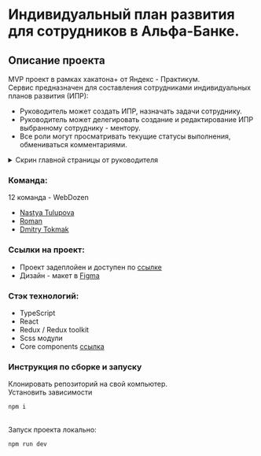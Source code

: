 # Индивидуальный план развития для сотрудников в Альфа-Банке.

## Описание проекта

MVP проект в рамках хакатона+ от Яндекс - Практикум.
<br>
Сервис предназначен для составления сотрудниками индивидуальных планов развития (ИПР):
<br>
* Руководитель может создать ИПР, назначать задачи сотруднику.
* Руководитель может делегировать создание и редактирование ИПР выбранному сотруднику - ментору.
* Все роли могут просматривать текущие статусы выполнения, обмениваться комментариями.
 <details>
  <summary>Скрин главной страницы от руководителя</summary>
    <img width="600" src="https://github.com/WebDozen/web-dozen-frontend/assets/96336622/c5a18d46-e114-4586-81ad-13006165a304" alt="Скрин главной страницы от руководителя">
</details>

### Команда:
12 команда - WebDozen
- [Nastya Tulupova](https://github.com/NastyaTulupova)
- [Roman](https://github.com/BRoman22)
- [Dmitry Tokmak](https://github.com/TokmakDA)

### Ссылки на проект:
* Проект задеплойен и доступен по [ссылке](https://webdozen.ddns.net)
* Дизайн - макет в [Figma](https://www.figma.com/file/D7esh15fomUTJTR4z70h9M/%D0%98%D0%9F%D0%A0_%D0%A5%D0%B0%D0%BA%D0%B0%D1%82%D0%BE%D0%BD_%D0%90%D0%BB%D1%8C%D1%84%D0%B0_12?type=design&node-id=1756-172881&mode=design&t=VkRKZxUC7gKKnVHu-0)

### Стэк технологий:
* TypeScript
* React
* Redux / Redux toolkit
* Scss модули
* Core components [ссылка](https://core-ds.github.io/core-components)

### Инструкция по сборке и запуску
<!-- Готовая сборка собрана и доступна в папке build, ветки main. -->
Клонировать репозиторий на свой компьютер.
<br>
Установить зависимости 
```
npm i
```
<br>
Запуск проекта локально:

```
npm run dev
```
